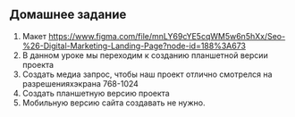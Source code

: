 ## Домашнее задание

1. Макет https://www.figma.com/file/mnLY69cYE5cqWM5w6n5hXx/Seo-%26-Digital-Marketing-Landing-Page?node-id=188%3A673
2. В данном уроке мы переходим к созданию планшетной версии проекта
3. Создать медиа запрос, чтобы наш проект отлично смотрелся на разрешенияхэкрана 768-1024
4. Создать планшетную версию проекта
5. Мобильную версию сайта создавать не нужно.
